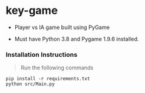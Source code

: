 # key-game

* Player vs IA game built using PyGame

* Must have Python 3.8 and Pygame 1.9.6 installed.

### Installation Instructions

> Run the following commands
```commandline
pip install -r requirements.txt
python src/Main.py
```